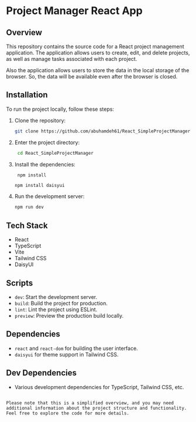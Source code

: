 # Project Manager React App

## Overview

This repository contains the source code for a React project management application. The application allows users to create, edit, and delete projects, as well as manage tasks associated with each project.

Also the application allows users to store the data in the local storage of the browser. So, the data will be available even after the browser is closed.

## Installation

To run the project locally, follow these steps:

1. Clone the repository:

   ```bash
   git clone https://github.com/abuhamdeh61/React_SimpleProjectManager.git
   ```

2. Enter the project directory:

   ```bash
    cd React_SimpleProjectManager
   ```

3. Install the dependencies:

   ```bash
    npm install

   ```

   ```
   npm install daisyui
   ```

4. Run the development server:

   ```bash
   npm run dev
   ```

## Tech Stack

- React
- TypeScript
- Vite
- Tailwind CSS
- DaisyUI

## Scripts

- `dev`: Start the development server.
- `build`: Build the project for production.
- `lint`: Lint the project using ESLint.
- `preview`: Preview the production build locally.

## Dependencies

- `react` and `react-dom` for building the user interface.
- `daisyui` for theme support in Tailwind CSS.

## Dev Dependencies

- Various development dependencies for TypeScript, Tailwind CSS, etc.

```

Please note that this is a simplified overview, and you may need additional information about the project structure and functionality. Feel free to explore the code for more details.
```

